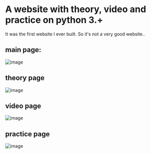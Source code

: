 # A website with theory, video and practice on python 3.+
It was the first website I ever built. So it's not a very good website..

## main page:
![image](https://github.com/user-attachments/assets/f6ef627e-b4d5-406d-84d0-38c540103b33)

## theory page
![image](https://github.com/user-attachments/assets/b01f25e6-9fb6-4481-8829-528f3d8212ca)

## video page
![image](https://github.com/user-attachments/assets/41fa369f-e7fd-4fab-876c-0d412c31a9fa)

## practice page
![image](https://github.com/user-attachments/assets/313c71d2-3a03-4cd4-90ea-b98758e350a3)
